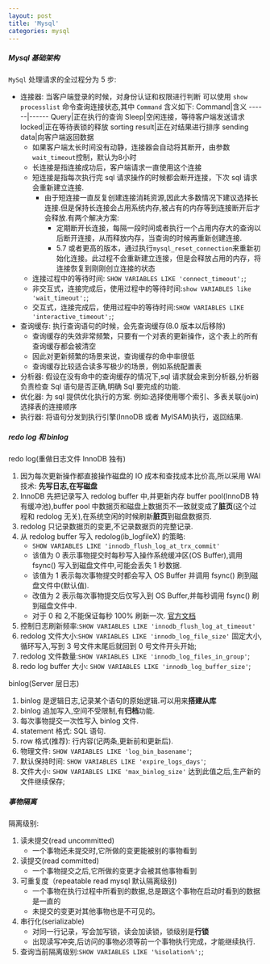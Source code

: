```yaml
---
layout: post
title: 'Mysql'
categories: mysql
---
```


##### Mysql 基础架构

``MySql`` 处理请求的全过程分为 5 步:

- 连接器: 当客户端登录的时候，对身份认证和权限进行判断
  可以使用 ``show processlist`` 命令查询连接状态,其中 ``Command`` 含义如下:
    Command|含义
    ------|------
    Query|正在执行的查询
    Sleep|空闲连接，等待客户端发送请求
    locked|正在等待表锁的释放
    sorting result|正在对结果进行排序
    sending data|向客户端返回数据
  - 如果客户端太长时间没有动静，连接器会自动将其断开，由参数``wait_timeout``控制，默认为8小时
  - 长连接是指连接成功后，客户端请求一直使用这个连接
  - 短连接是指每次执行完 sql 请求操作的时候都会断开连接，下次 sql 请求会重新建立连接.
    - 由于短连接一直反复创建连接消耗资源,因此大多数情况下建议选择长连接.但是保持长连接会占用系统内存,被占有的内存等到连接断开后才会释放.有两个解决方案:
      - 定期断开长连接，每隔一段时间或者执行一个占用内存大的查询以后断开连接，从而释放内存，当查询的时候再重新创建连接.
      - 5.7 或者更高的版本，通过执行``mysql_reset_connection``来重新初始化连接。此过程不会重新建立连接，但是会释放占用的内存，将连接恢复到刚刚创立连接的状态
  - 连接过程中的等待时间: ``SHOW VARIABLES LIKE 'connect_timeout';``;
  - 非交互式，连接完成后，使用过程中的等待时间:``show VARIABLES like 'wait_timeout';``;
  - 交互式，连接完成后，使用过程中的等待时间:``SHOW VARIABLES LIKE 'interactive_timeout';``;
- 查询缓存: 执行查询语句的时候，会先查询缓存(8.0 版本以后移除)
  - 查询缓存的失效非常频繁，只要有一个对表的更新操作，这个表上的所有查询缓存都会被清空
  - 因此对更新频繁的场景来说，查询缓存的命中率很低
  - 查询缓存比较适合读多写极少的场景，例如系统配置表
- 分析器: 假设在没有命中的查询缓存的情况下,sql 请求就会来到分析器,分析器负责检查 Sql 语句是否正确,明确 Sql 要完成的功能.
- 优化器: 为 sql 提供优化执行的方案. 例如:选择使用哪个索引、多表关联(join)选择表的连接顺序
- 执行器: 将语句分发到执行引擎(InnoDB 或者 MyISAM)执行，返回结果.

##### redo log 和 binlog

redo log(重做日志文件 InnoDB 独有)

1. 因为每次更新操作都直接操作磁盘的 IO 成本和查找成本比价高,所以采用 WAl 技术: **先写日志,在写磁盘**
2. InnoDB 先把记录写入 redolog buffer 中,并更新内存 buffer pool(InnoDB 特有缓冲池),buffer pool 中数据页和磁盘上数据页不一致就变成了**脏页**(这个过程和 redolog 无关),在系统空闲的时候刷新**脏页**到磁盘数据页.
3. redolog 只记录数据页的变更,不记录数据页的完整记录.
4. 从 redolog buffer 写入 redolog(ib_logfileX) 的策略:
   - ``SHOW VARIABLES LIKE 'innodb_flush_log_at_trx_commit'``
   - 该值为 0 表示事物提交时每秒写入操作系统缓冲区(OS Buffer),调用 fsync() 写入到磁盘文件中,可能会丢失 1 秒数据.
   - 该值为 1 表示每次事物提交时都会写入 OS Buffer 并调用 fsync() 刷到磁盘文件中(默认值).
   - 改值为 2 表示每次事物提交后仅写入到 OS Buffer,并每秒调用 fsync() 刷到磁盘文件中.
   - 对于 0 和 2,不能保证每秒 100% 刷新一次. [官方文档](https://dev.mysql.com/doc/refman/5.6/en/innodb-parameters.html#sysvar_innodb_flush_log_at_trx_commit)
5. 控制日志刷新频率:``SHOW VARIABLES LIKE 'innodb_flush_log_at_timeout'``
6. redolog 文件大小:``SHOW VARIABLES LIKE 'innodb_log_file_size'`` 固定大小,循环写入,写到 3 号文件末尾后就回到 0 号文件开头开始;
7. redolog 文件数量:``SHOW VARIABLES LIKE 'innodb_log_files_in_group'``;
8. redo log buffer 大小: ``SHOW VARIABLES LIKE 'innodb_log_buffer_size'``;
  
binlog(Server 层日志)

1. binlog 是逻辑日志,记录某个语句的原始逻辑.可以用来**搭建从库**
2. binlog 追加写入,空间不受限制,有**归档**功能.
3. 每次事物提交一次性写入 binlog 文件.
4. statement 格式: SQL 语句.
5. row 格式(推荐): 行内容(记两条,更新前和更新后).
6. 物理文件: ``SHOW VARIABLES LIKE 'log_bin_basename'``;
7. 默认保持时间: ``SHOW VARIABLES LIKE 'expire_logs_days'``;
8. 文件大小: ``SHOW VARIABLES LIKE 'max_binlog_size'`` 达到此值之后,生产新的文件继续保存;

##### 事物隔离

隔离级别:

1. 读未提交(read uncommitted)
   - 一个事物还未提交时,它所做的变更能被别的事物看到
2. 读提交(read committed)
   - 一个事物提交之后,它所做的变更才会被其他事物看到
3. 可重复度（repeatable read mysql 默认隔离级别)
   - 一个事物在执行过程中所看到的数据,总是跟这个事物在启动时看到的数据是一直的
   - 未提交的变更对其他事物也是不可见的。
4. 串行化(serializable)
   - 对同一行记录，写会加写锁，读会加读锁，锁级别是**行锁**
   - 出现读写冲突,后访问的事物必须等前一个事物执行完成，才能继续执行.
5. 查询当前隔离级别:``SHOW VARIABLES LIKE '%isolation%';``; 